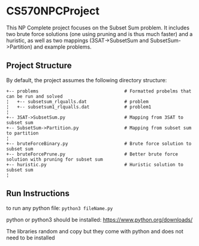 # CS570NPCProject

This NP Complete project focuses on the Subset Sum problem. 
It includes two brute force solutions (one using pruning and is thus much faster) and a huristic, as well as two mappings (3SAT->SubsetSum and SubsetSum->Partition) and example problems.


## Project Structure
By default, the project assumes the following directory structure:
 
    +-- problems                                # Formatted probelms that can be run and solved
    ¦   +-- subsetsum_rlqualls.dat              # problem
    ¦   +-- subsetsum1_rlqualls.dat             # problem1
    ¦   
    +-- 3SAT->SubsetSum.py                      # Mapping from 3SAT to subset sum
    +-- SubsetSum->Partition.py                 # Mapping from subset sum to partition
    ¦   
    +-- bruteForceBinary.py                     # Brute force solution to subset sum 
    +-- bruteForcePrune.py                      # Better brute force solution with pruning for subset sum
    +-- huristic.py                             # Huristic solution to subset sum
    ¦


## Run Instructions
to run any python file:
```python3 fileName.py```

python or python3 should be installed: https://www.python.org/downloads/

The libraries random and copy but they come with python and does not need to be installed
